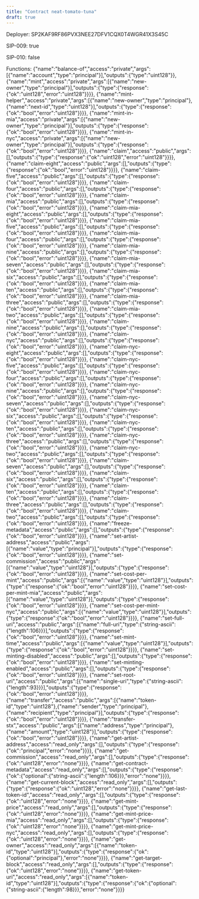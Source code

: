 ```yaml
---
title: "Contract neat-tomato-tuna"
draft: true
---
```

Deployer: SP2KAF9RF86PVX3NEE27DFV1CQX0T4WGR41X3S45C

SIP-009: true

SIP-010: false

Functions:
{"name":"balance-of","access":"private","args":[{"name":"account","type":"principal"}],"outputs":{"type":"uint128"}}, {"name":"mint","access":"private","args":[{"name":"new-owner","type":"principal"}],"outputs":{"type":{"response":{"ok":"uint128","error":"uint128"}}}}, {"name":"mint-helper","access":"private","args":[{"name":"new-owner","type":"principal"},{"name":"next-id","type":"uint128"}],"outputs":{"type":{"response":{"ok":"bool","error":"uint128"}}}}, {"name":"mint-in-mia","access":"private","args":[{"name":"new-owner","type":"principal"}],"outputs":{"type":{"response":{"ok":"bool","error":"uint128"}}}}, {"name":"mint-in-nyc","access":"private","args":[{"name":"new-owner","type":"principal"}],"outputs":{"type":{"response":{"ok":"bool","error":"uint128"}}}}, {"name":"claim","access":"public","args":[],"outputs":{"type":{"response":{"ok":"uint128","error":"uint128"}}}}, {"name":"claim-eight","access":"public","args":[],"outputs":{"type":{"response":{"ok":"bool","error":"uint128"}}}}, {"name":"claim-five","access":"public","args":[],"outputs":{"type":{"response":{"ok":"bool","error":"uint128"}}}}, {"name":"claim-four","access":"public","args":[],"outputs":{"type":{"response":{"ok":"bool","error":"uint128"}}}}, {"name":"claim-mia","access":"public","args":[],"outputs":{"type":{"response":{"ok":"bool","error":"uint128"}}}}, {"name":"claim-mia-eight","access":"public","args":[],"outputs":{"type":{"response":{"ok":"bool","error":"uint128"}}}}, {"name":"claim-mia-five","access":"public","args":[],"outputs":{"type":{"response":{"ok":"bool","error":"uint128"}}}}, {"name":"claim-mia-four","access":"public","args":[],"outputs":{"type":{"response":{"ok":"bool","error":"uint128"}}}}, {"name":"claim-mia-nine","access":"public","args":[],"outputs":{"type":{"response":{"ok":"bool","error":"uint128"}}}}, {"name":"claim-mia-seven","access":"public","args":[],"outputs":{"type":{"response":{"ok":"bool","error":"uint128"}}}}, {"name":"claim-mia-six","access":"public","args":[],"outputs":{"type":{"response":{"ok":"bool","error":"uint128"}}}}, {"name":"claim-mia-ten","access":"public","args":[],"outputs":{"type":{"response":{"ok":"bool","error":"uint128"}}}}, {"name":"claim-mia-three","access":"public","args":[],"outputs":{"type":{"response":{"ok":"bool","error":"uint128"}}}}, {"name":"claim-mia-two","access":"public","args":[],"outputs":{"type":{"response":{"ok":"bool","error":"uint128"}}}}, {"name":"claim-nine","access":"public","args":[],"outputs":{"type":{"response":{"ok":"bool","error":"uint128"}}}}, {"name":"claim-nyc","access":"public","args":[],"outputs":{"type":{"response":{"ok":"bool","error":"uint128"}}}}, {"name":"claim-nyc-eight","access":"public","args":[],"outputs":{"type":{"response":{"ok":"bool","error":"uint128"}}}}, {"name":"claim-nyc-five","access":"public","args":[],"outputs":{"type":{"response":{"ok":"bool","error":"uint128"}}}}, {"name":"claim-nyc-four","access":"public","args":[],"outputs":{"type":{"response":{"ok":"bool","error":"uint128"}}}}, {"name":"claim-nyc-nine","access":"public","args":[],"outputs":{"type":{"response":{"ok":"bool","error":"uint128"}}}}, {"name":"claim-nyc-seven","access":"public","args":[],"outputs":{"type":{"response":{"ok":"bool","error":"uint128"}}}}, {"name":"claim-nyc-six","access":"public","args":[],"outputs":{"type":{"response":{"ok":"bool","error":"uint128"}}}}, {"name":"claim-nyc-ten","access":"public","args":[],"outputs":{"type":{"response":{"ok":"bool","error":"uint128"}}}}, {"name":"claim-nyc-three","access":"public","args":[],"outputs":{"type":{"response":{"ok":"bool","error":"uint128"}}}}, {"name":"claim-nyc-two","access":"public","args":[],"outputs":{"type":{"response":{"ok":"bool","error":"uint128"}}}}, {"name":"claim-seven","access":"public","args":[],"outputs":{"type":{"response":{"ok":"bool","error":"uint128"}}}}, {"name":"claim-six","access":"public","args":[],"outputs":{"type":{"response":{"ok":"bool","error":"uint128"}}}}, {"name":"claim-ten","access":"public","args":[],"outputs":{"type":{"response":{"ok":"bool","error":"uint128"}}}}, {"name":"claim-three","access":"public","args":[],"outputs":{"type":{"response":{"ok":"bool","error":"uint128"}}}}, {"name":"claim-two","access":"public","args":[],"outputs":{"type":{"response":{"ok":"bool","error":"uint128"}}}}, {"name":"freeze-metadata","access":"public","args":[],"outputs":{"type":{"response":{"ok":"bool","error":"uint128"}}}}, {"name":"set-artist-address","access":"public","args":[{"name":"value","type":"principal"}],"outputs":{"type":{"response":{"ok":"bool","error":"uint128"}}}}, {"name":"set-commission","access":"public","args":[{"name":"value","type":"uint128"}],"outputs":{"type":{"response":{"ok":"bool","error":"uint128"}}}}, {"name":"set-cost-per-mint","access":"public","args":[{"name":"value","type":"uint128"}],"outputs":{"type":{"response":{"ok":"bool","error":"uint128"}}}}, {"name":"set-cost-per-mint-mia","access":"public","args":[{"name":"value","type":"uint128"}],"outputs":{"type":{"response":{"ok":"bool","error":"uint128"}}}}, {"name":"set-cost-per-mint-nyc","access":"public","args":[{"name":"value","type":"uint128"}],"outputs":{"type":{"response":{"ok":"bool","error":"uint128"}}}}, {"name":"set-full-uri","access":"public","args":[{"name":"full-uri","type":{"string-ascii":{"length":106}}}],"outputs":{"type":{"response":{"ok":"bool","error":"uint128"}}}}, {"name":"set-mint-time","access":"public","args":[{"name":"value","type":"uint128"}],"outputs":{"type":{"response":{"ok":"bool","error":"uint128"}}}}, {"name":"set-minting-disabled","access":"public","args":[],"outputs":{"type":{"response":{"ok":"bool","error":"uint128"}}}}, {"name":"set-minting-enabled","access":"public","args":[],"outputs":{"type":{"response":{"ok":"bool","error":"uint128"}}}}, {"name":"set-root-uri","access":"public","args":[{"name":"single-uri","type":{"string-ascii":{"length":93}}}],"outputs":{"type":{"response":{"ok":"bool","error":"uint128"}}}}, {"name":"transfer","access":"public","args":[{"name":"token-id","type":"uint128"},{"name":"sender","type":"principal"},{"name":"recipient","type":"principal"}],"outputs":{"type":{"response":{"ok":"bool","error":"uint128"}}}}, {"name":"transfer-stx","access":"public","args":[{"name":"address","type":"principal"},{"name":"amount","type":"uint128"}],"outputs":{"type":{"response":{"ok":"bool","error":"uint128"}}}}, {"name":"get-artist-address","access":"read_only","args":[],"outputs":{"type":{"response":{"ok":"principal","error":"none"}}}}, {"name":"get-commission","access":"read_only","args":[],"outputs":{"type":{"response":{"ok":"uint128","error":"none"}}}}, {"name":"get-contract-metadata","access":"read_only","args":[],"outputs":{"type":{"response":{"ok":{"optional":{"string-ascii":{"length":106}}},"error":"none"}}}}, {"name":"get-current-block","access":"read_only","args":[],"outputs":{"type":{"response":{"ok":"uint128","error":"none"}}}}, {"name":"get-last-token-id","access":"read_only","args":[],"outputs":{"type":{"response":{"ok":"uint128","error":"none"}}}}, {"name":"get-mint-price","access":"read_only","args":[],"outputs":{"type":{"response":{"ok":"uint128","error":"none"}}}}, {"name":"get-mint-price-mia","access":"read_only","args":[],"outputs":{"type":{"response":{"ok":"uint128","error":"none"}}}}, {"name":"get-mint-price-nyc","access":"read_only","args":[],"outputs":{"type":{"response":{"ok":"uint128","error":"none"}}}}, {"name":"get-owner","access":"read_only","args":[{"name":"token-id","type":"uint128"}],"outputs":{"type":{"response":{"ok":{"optional":"principal"},"error":"none"}}}}, {"name":"get-target-block","access":"read_only","args":[],"outputs":{"type":{"response":{"ok":"uint128","error":"none"}}}}, {"name":"get-token-uri","access":"read_only","args":[{"name":"token-id","type":"uint128"}],"outputs":{"type":{"response":{"ok":{"optional":{"string-ascii":{"length":98}}},"error":"none"}}}}
